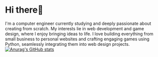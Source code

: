# Hi there👋

I'm a computer engineer currently studying and deeply passionate about creating from scratch. My interests lie in web development and game design, where I enjoy bringing ideas to life. I love building everything from small business to personal websites and crafting engaging games using Python, seamlessly integrating them into web design projects.
[![Anurag's GitHub stats](https://github-readme-stats.vercel.app/api?username=anuraghazra)](https://github.com/anuraghazra/github-readme-stats)
